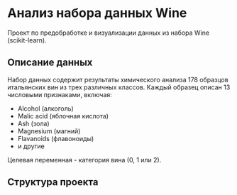 # Анализ набора данных Wine

Проект по предобработке и визуализации данных из набора Wine (scikit-learn).

## Описание данных

Набор данных содержит результаты химического анализа 178 образцов итальянских вин из трех различных классов. Каждый образец описан 13 числовыми признаками, включая:
- Alcohol (алкоголь)
- Malic acid (яблочная кислота) 
- Ash (зола)
- Magnesium (магний)
- Flavanoids (флавоноиды)
- и другие

Целевая переменная - категория вина (0, 1 или 2).

## Структура проекта